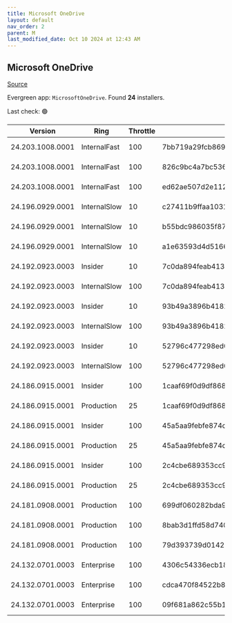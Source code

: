 ```yaml
---
title: Microsoft OneDrive
layout: default
nav_order: 2
parent: M
last_modified_date: Oct 10 2024 at 12:43 AM
---
```


## Microsoft OneDrive

[Source](https://onedrive.live.com/)

Evergreen app: `MicrosoftOneDrive`. Found **24** installers.

Last check: 🟢

| Version          | Ring         | Throttle | Sha256                                                           | Architecture | Type | URI                                                                                                                                                                  |
| ---------------- | ------------ | -------- | ---------------------------------------------------------------- | ------------ | ---- | -------------------------------------------------------------------------------------------------------------------------------------------------------------------- |
| 24.203.1008.0001 | InternalFast | 100      | 7bb719a29fcb869fc475396a2ced6ca0ed4172a03fa573157bea02447346fddd | ARM64        | exe  | [https://oneclient.sfx.ms/Win/Installers/24.203.1008.0001/arm64/OneDriveSetup.exe](https://oneclient.sfx.ms/Win/Installers/24.203.1008.0001/arm64/OneDriveSetup.exe) |
| 24.203.1008.0001 | InternalFast | 100      | 826c9bc4a7bc5365b49b28c8b963459ea83d785591719ff1b5f44e7190f659ae | x64          | exe  | [https://oneclient.sfx.ms/Win/Installers/24.203.1008.0001/amd64/OneDriveSetup.exe](https://oneclient.sfx.ms/Win/Installers/24.203.1008.0001/amd64/OneDriveSetup.exe) |
| 24.203.1008.0001 | InternalFast | 100      | ed62ae507d2e112b2c60f3408a5fb671d2df3719d3249d21a28668bdeb62a96a | x86          | exe  | [https://oneclient.sfx.ms/Win/Installers/24.203.1008.0001/OneDriveSetup.exe](https://oneclient.sfx.ms/Win/Installers/24.203.1008.0001/OneDriveSetup.exe)             |
| 24.196.0929.0001 | InternalSlow | 10       | c27411b9ffaa10319ec96130f63b551dda0eee87102d47cb8b6b962b378a7c13 | ARM64        | exe  | [https://oneclient.sfx.ms/Win/Installers/24.196.0929.0001/arm64/OneDriveSetup.exe](https://oneclient.sfx.ms/Win/Installers/24.196.0929.0001/arm64/OneDriveSetup.exe) |
| 24.196.0929.0001 | InternalSlow | 10       | b55bdc986035f87ac97e40859260d07aca9bf067e2d0b140aec0672d8412e9d5 | x64          | exe  | [https://oneclient.sfx.ms/Win/Installers/24.196.0929.0001/amd64/OneDriveSetup.exe](https://oneclient.sfx.ms/Win/Installers/24.196.0929.0001/amd64/OneDriveSetup.exe) |
| 24.196.0929.0001 | InternalSlow | 10       | a1e63593d4d5166af0a78f3ea91307a082180d181e975060c7596f6b752b4c22 | x86          | exe  | [https://oneclient.sfx.ms/Win/Installers/24.196.0929.0001/OneDriveSetup.exe](https://oneclient.sfx.ms/Win/Installers/24.196.0929.0001/OneDriveSetup.exe)             |
| 24.192.0923.0003 | Insider      | 10       | 7c0da894feab413b62d73560a759950fb642bd3cd88923d4989b889f3eb3853b | ARM64        | exe  | [https://oneclient.sfx.ms/Win/Installers/24.192.0923.0003/arm64/OneDriveSetup.exe](https://oneclient.sfx.ms/Win/Installers/24.192.0923.0003/arm64/OneDriveSetup.exe) |
| 24.192.0923.0003 | InternalSlow | 100      | 7c0da894feab413b62d73560a759950fb642bd3cd88923d4989b889f3eb3853b | ARM64        | exe  | [https://oneclient.sfx.ms/Win/Installers/24.192.0923.0003/arm64/OneDriveSetup.exe](https://oneclient.sfx.ms/Win/Installers/24.192.0923.0003/arm64/OneDriveSetup.exe) |
| 24.192.0923.0003 | Insider      | 10       | 93b49a3896b4182176a60de3bc61e88f379212c940c954cfadc30f36e64b06e0 | x64          | exe  | [https://oneclient.sfx.ms/Win/Installers/24.192.0923.0003/amd64/OneDriveSetup.exe](https://oneclient.sfx.ms/Win/Installers/24.192.0923.0003/amd64/OneDriveSetup.exe) |
| 24.192.0923.0003 | InternalSlow | 100      | 93b49a3896b4182176a60de3bc61e88f379212c940c954cfadc30f36e64b06e0 | x64          | exe  | [https://oneclient.sfx.ms/Win/Installers/24.192.0923.0003/amd64/OneDriveSetup.exe](https://oneclient.sfx.ms/Win/Installers/24.192.0923.0003/amd64/OneDriveSetup.exe) |
| 24.192.0923.0003 | Insider      | 10       | 52796c477298ed0296bdf0458a2a072674e0f6696cecb019300b205e08a2b0b5 | x86          | exe  | [https://oneclient.sfx.ms/Win/Installers/24.192.0923.0003/OneDriveSetup.exe](https://oneclient.sfx.ms/Win/Installers/24.192.0923.0003/OneDriveSetup.exe)             |
| 24.192.0923.0003 | InternalSlow | 100      | 52796c477298ed0296bdf0458a2a072674e0f6696cecb019300b205e08a2b0b5 | x86          | exe  | [https://oneclient.sfx.ms/Win/Installers/24.192.0923.0003/OneDriveSetup.exe](https://oneclient.sfx.ms/Win/Installers/24.192.0923.0003/OneDriveSetup.exe)             |
| 24.186.0915.0001 | Insider      | 100      | 1caaf69f0d9df86868a698114fcb9ea8610d9035a3766914751d31e4e8935625 | ARM64        | exe  | [https://oneclient.sfx.ms/Win/Installers/24.186.0915.0001/arm64/OneDriveSetup.exe](https://oneclient.sfx.ms/Win/Installers/24.186.0915.0001/arm64/OneDriveSetup.exe) |
| 24.186.0915.0001 | Production   | 25       | 1caaf69f0d9df86868a698114fcb9ea8610d9035a3766914751d31e4e8935625 | ARM64        | exe  | [https://oneclient.sfx.ms/Win/Installers/24.186.0915.0001/arm64/OneDriveSetup.exe](https://oneclient.sfx.ms/Win/Installers/24.186.0915.0001/arm64/OneDriveSetup.exe) |
| 24.186.0915.0001 | Insider      | 100      | 45a5aa9febfe874c2315c9d59f48d372cd0dd3025069d98217f596522a84f3e5 | x64          | exe  | [https://oneclient.sfx.ms/Win/Installers/24.186.0915.0001/amd64/OneDriveSetup.exe](https://oneclient.sfx.ms/Win/Installers/24.186.0915.0001/amd64/OneDriveSetup.exe) |
| 24.186.0915.0001 | Production   | 25       | 45a5aa9febfe874c2315c9d59f48d372cd0dd3025069d98217f596522a84f3e5 | x64          | exe  | [https://oneclient.sfx.ms/Win/Installers/24.186.0915.0001/amd64/OneDriveSetup.exe](https://oneclient.sfx.ms/Win/Installers/24.186.0915.0001/amd64/OneDriveSetup.exe) |
| 24.186.0915.0001 | Insider      | 100      | 2c4cbe689353cc9f127133717612397b563d33c9d6a5d57b4acf3489e3a0e304 | x86          | exe  | [https://oneclient.sfx.ms/Win/Installers/24.186.0915.0001/OneDriveSetup.exe](https://oneclient.sfx.ms/Win/Installers/24.186.0915.0001/OneDriveSetup.exe)             |
| 24.186.0915.0001 | Production   | 25       | 2c4cbe689353cc9f127133717612397b563d33c9d6a5d57b4acf3489e3a0e304 | x86          | exe  | [https://oneclient.sfx.ms/Win/Installers/24.186.0915.0001/OneDriveSetup.exe](https://oneclient.sfx.ms/Win/Installers/24.186.0915.0001/OneDriveSetup.exe)             |
| 24.181.0908.0001 | Production   | 100      | 699df060282bda99f0d1218714cb9ad86b1607510004a78c350e59efbdc51c9a | ARM64        | exe  | [https://oneclient.sfx.ms/Win/Installers/24.181.0908.0001/arm64/OneDriveSetup.exe](https://oneclient.sfx.ms/Win/Installers/24.181.0908.0001/arm64/OneDriveSetup.exe) |
| 24.181.0908.0001 | Production   | 100      | 8bab3d1ffd58d740e40b7e632328a893fb6d4660e8e0f8bd381be45d44f68d5f | x64          | exe  | [https://oneclient.sfx.ms/Win/Installers/24.181.0908.0001/amd64/OneDriveSetup.exe](https://oneclient.sfx.ms/Win/Installers/24.181.0908.0001/amd64/OneDriveSetup.exe) |
| 24.181.0908.0001 | Production   | 100      | 79d393739d0142adf68d7cf68fade5d762d75359502bc0849acfdc438251f671 | x86          | exe  | [https://oneclient.sfx.ms/Win/Installers/24.181.0908.0001/OneDriveSetup.exe](https://oneclient.sfx.ms/Win/Installers/24.181.0908.0001/OneDriveSetup.exe)             |
| 24.132.0701.0003 | Enterprise   | 100      | 4306c54336ecb1849749b2fda266cd431c0e3e74aa805de19f295fdee441d800 | ARM64        | exe  | [https://oneclient.sfx.ms/Win/Installers/24.132.0701.0003/arm64/OneDriveSetup.exe](https://oneclient.sfx.ms/Win/Installers/24.132.0701.0003/arm64/OneDriveSetup.exe) |
| 24.132.0701.0003 | Enterprise   | 100      | cdca470f84522b8d1251ad326bcf65a167fbbebf38502d1497a51bc93d2533d4 | x64          | exe  | [https://oneclient.sfx.ms/Win/Installers/24.132.0701.0003/amd64/OneDriveSetup.exe](https://oneclient.sfx.ms/Win/Installers/24.132.0701.0003/amd64/OneDriveSetup.exe) |
| 24.132.0701.0003 | Enterprise   | 100      | 09f681a862c55b12d6ca2f554609b42a5f9852a52cadb86611079f31428b5840 | x86          | exe  | [https://oneclient.sfx.ms/Win/Installers/24.132.0701.0003/OneDriveSetup.exe](https://oneclient.sfx.ms/Win/Installers/24.132.0701.0003/OneDriveSetup.exe)             |
